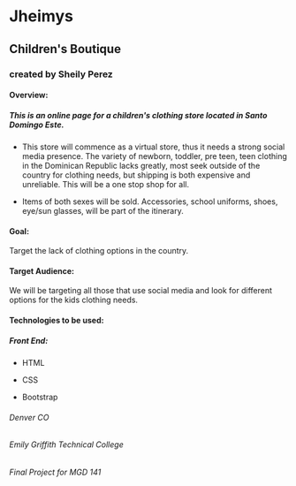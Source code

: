 # Jheimys

## Children's Boutique
### **created by Sheily Perez**

#### Overview:

##### This is an online page for a children's clothing store located in Santo Domingo Este.

* This store will commence as a virtual store, thus it needs a strong social media presence. The variety of newborn, toddler, pre teen, teen clothing in the Dominican Republic lacks greatly, most seek outside of the country for clothing needs, but shipping is both expensive and unreliable. This will be a one stop shop for all.

* Items of both sexes will be sold. Accessories, school uniforms, shoes,  eye/sun glasses, will be part of the itinerary. 

#### Goal:
Target the lack of clothing options in the country.

#### Target Audience:
We will be targeting all those that use social media and look for different options for the kids clothing needs. 


#### Technologies to be used:

##### Front End: 	

* HTML

* CSS

* Bootstrap

###### *Denver CO*
###### Emily Griffith Technical College
###### Final Project for MGD 141

